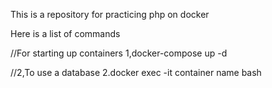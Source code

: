 This is a repository for practicing php on docker

Here is a list of commands

//For starting up containers
1,docker-compose up -d

//2,To use a database
2.docker exec -it container name bash
